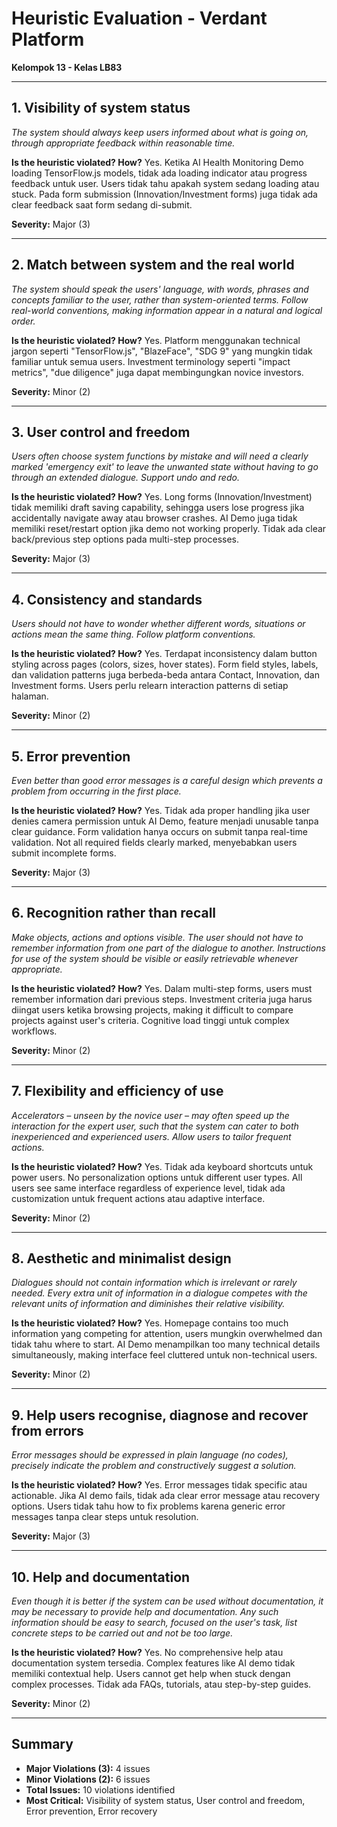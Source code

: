 # Heuristic Evaluation - Verdant Platform

**Kelompok 13 - Kelas LB83**

---

## **1. Visibility of system status**

_The system should always keep users informed about what is going on, through appropriate feedback within reasonable time._

**Is the heuristic violated? How?**
Yes. Ketika AI Health Monitoring Demo loading TensorFlow.js models, tidak ada loading indicator atau progress feedback untuk user. Users tidak tahu apakah system sedang loading atau stuck. Pada form submission (Innovation/Investment forms) juga tidak ada clear feedback saat form sedang di-submit.

**Severity:** Major (3)

---

## **2. Match between system and the real world**

_The system should speak the users' language, with words, phrases and concepts familiar to the user, rather than system-oriented terms. Follow real-world conventions, making information appear in a natural and logical order._

**Is the heuristic violated? How?**
Yes. Platform menggunakan technical jargon seperti "TensorFlow.js", "BlazeFace", "SDG 9" yang mungkin tidak familiar untuk semua users. Investment terminology seperti "impact metrics", "due diligence" juga dapat membingungkan novice investors.

**Severity:** Minor (2)

---

## **3. User control and freedom**

_Users often choose system functions by mistake and will need a clearly marked 'emergency exit' to leave the unwanted state without having to go through an extended dialogue. Support undo and redo._

**Is the heuristic violated? How?**
Yes. Long forms (Innovation/Investment) tidak memiliki draft saving capability, sehingga users lose progress jika accidentally navigate away atau browser crashes. AI Demo juga tidak memiliki reset/restart option jika demo not working properly. Tidak ada clear back/previous step options pada multi-step processes.

**Severity:** Major (3)

---

## **4. Consistency and standards**

_Users should not have to wonder whether different words, situations or actions mean the same thing. Follow platform conventions._

**Is the heuristic violated? How?**
Yes. Terdapat inconsistency dalam button styling across pages (colors, sizes, hover states). Form field styles, labels, dan validation patterns juga berbeda-beda antara Contact, Innovation, dan Investment forms. Users perlu relearn interaction patterns di setiap halaman.

**Severity:** Minor (2)

---

## **5. Error prevention**

_Even better than good error messages is a careful design which prevents a problem from occurring in the first place._

**Is the heuristic violated? How?**
Yes. Tidak ada proper handling jika user denies camera permission untuk AI Demo, feature menjadi unusable tanpa clear guidance. Form validation hanya occurs on submit tanpa real-time validation. Not all required fields clearly marked, menyebabkan users submit incomplete forms.

**Severity:** Major (3)

---

## **6. Recognition rather than recall**

_Make objects, actions and options visible. The user should not have to remember information from one part of the dialogue to another. Instructions for use of the system should be visible or easily retrievable whenever appropriate._

**Is the heuristic violated? How?**
Yes. Dalam multi-step forms, users must remember information dari previous steps. Investment criteria juga harus diingat users ketika browsing projects, making it difficult to compare projects against user's criteria. Cognitive load tinggi untuk complex workflows.

**Severity:** Minor (2)

---

## **7. Flexibility and efficiency of use**

_Accelerators – unseen by the novice user – may often speed up the interaction for the expert user, such that the system can cater to both inexperienced and experienced users. Allow users to tailor frequent actions._

**Is the heuristic violated? How?**
Yes. Tidak ada keyboard shortcuts untuk power users. No personalization options untuk different user types. All users see same interface regardless of experience level, tidak ada customization untuk frequent actions atau adaptive interface.

**Severity:** Minor (2)

---

## **8. Aesthetic and minimalist design**

_Dialogues should not contain information which is irrelevant or rarely needed. Every extra unit of information in a dialogue competes with the relevant units of information and diminishes their relative visibility._

**Is the heuristic violated? How?**
Yes. Homepage contains too much information yang competing for attention, users mungkin overwhelmed dan tidak tahu where to start. AI Demo menampilkan too many technical details simultaneously, making interface feel cluttered untuk non-technical users.

**Severity:** Minor (2)

---

## **9. Help users recognise, diagnose and recover from errors**

_Error messages should be expressed in plain language (no codes), precisely indicate the problem and constructively suggest a solution._

**Is the heuristic violated? How?**
Yes. Error messages tidak specific atau actionable. Jika AI demo fails, tidak ada clear error message atau recovery options. Users tidak tahu how to fix problems karena generic error messages tanpa clear steps untuk resolution.

**Severity:** Major (3)

---

## **10. Help and documentation**

_Even though it is better if the system can be used without documentation, it may be necessary to provide help and documentation. Any such information should be easy to search, focused on the user's task, list concrete steps to be carried out and not be too large._

**Is the heuristic violated? How?**
Yes. No comprehensive help atau documentation system tersedia. Complex features like AI demo tidak memiliki contextual help. Users cannot get help when stuck dengan complex processes. Tidak ada FAQs, tutorials, atau step-by-step guides.

**Severity:** Minor (2)

---

## **Summary**

- **Major Violations (3):** 4 issues
- **Minor Violations (2):** 6 issues
- **Total Issues:** 10 violations identified
- **Most Critical:** Visibility of system status, User control and freedom, Error prevention, Error recovery
